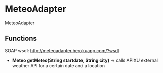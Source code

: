# MeteoAdapter
MeteoAdapter

## Functions
SOAP
wsdl: http://meteoadapter.herokuapp.com/?wsdl
- **Meteo getMeteo(String startdate, String city)**  =>  calls APIXU external weather API for a certain date and a location
